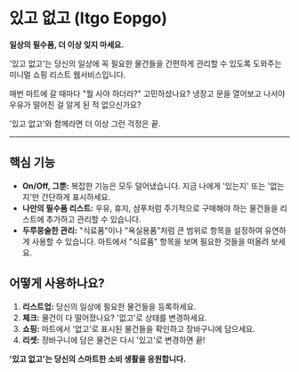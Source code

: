 # 있고 없고 (Itgo Eopgo)

**일상의 필수품, 더 이상 잊지 마세요.**

'있고 없고'는 당신의 일상에 꼭 필요한 물건들을 간편하게 관리할 수 있도록 도와주는 미니멀 쇼핑 리스트 웹서비스입니다.

매번 마트에 갈 때마다 "뭘 사야 하더라?" 고민하셨나요?
냉장고 문을 열어보고 나서야 우유가 떨어진 걸 알게 된 적 없으신가요?

'있고 없고'와 함께라면 더 이상 그런 걱정은 끝.

---

## 핵심 기능

*   **On/Off, 그뿐:** 복잡한 기능은 모두 덜어냈습니다. 지금 나에게 '있는지' 또는 '없는지'만 간단하게 표시하세요.
*   **나만의 필수품 리스트:** 우유, 휴지, 샴푸처럼 주기적으로 구매해야 하는 물건들을 리스트에 추가하고 관리할 수 있습니다.
*   **두루뭉술한 관리:** "식료품"이나 "욕실용품"처럼 큰 범위로 항목을 설정하여 유연하게 사용할 수 있습니다. 마트에서 "식료품" 항목을 보며 필요한 것들을 떠올려 보세요.

## 어떻게 사용하나요?

1.  **리스트업:** 당신의 일상에 필요한 물건들을 등록하세요.
2.  **체크:** 물건이 다 떨어졌나요? '없고'로 상태를 변경하세요.
3.  **쇼핑:** 마트에서 '없고'로 표시된 물건들을 확인하고 장바구니에 담으세요.
4.  **리셋:** 장바구니에 담은 물건은 다시 '있고'로 변경하면 끝!

**'있고 없고'는 당신의 스마트한 소비 생활을 응원합니다.**
